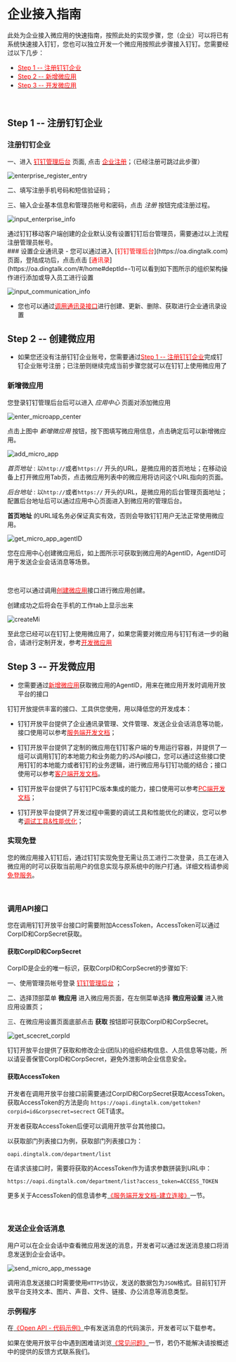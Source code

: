 # 企业接入指南

此处为企业接入微应用的快速指南，按照此处的实现步骤，您（企业）可以将已有系统快速接入钉钉，您也可以独立开发一个微应用按照此步骤接入钉钉。您需要经过以下几步：

-  [<font color=red >Step 1 -- 注册钉钉企业</font>](#step-1-注册钉钉企业) 
-  [<font color=red >Step 2 -- 新增微应用</font>](#step-2-新增微应用) 
-  [<font color=red >Step 3 -- 开发微应用</font>](#step-3-开发微应用) 

<br />

## Step 1 -- 注册钉钉企业

### 注册钉钉企业

一、进入 [<font color=red >钉钉管理后台</font>](https://oa.dingtalk.com) 页面, 点击 [<font color=red >企业注册</font>](https://oa.dingtalk.com/register.html?spm=0.0.0.0.dL51oc)；（已经注册可跳过此步骤）

![enterprise_register_entry](https://img.alicdn.com/tps/TB14kI8IFXXXXciapXXXXXXXXXX.jpg)

二、填写注册手机号码和短信验证码；

三、输入企业基本信息和管理员帐号和密码，点击 *注册* 按钮完成注册过程。

![input_enterprise_info](https://img.alicdn.com/tps/TB1bru8JFXXXXXcXFXXXXXXXXXX-1171-807.png)

<aside class="notice">
通过钉钉移动客户端创建的企业默认没有设置钉钉后台管理员，需要通过以上流程注册管理员帐号。
</aside>
### 设置企业通讯录
- 您可以通过进入 [<font color=red >钉钉管理后台</font>](https://oa.dingtalk.com) 页面，登陆成功后，点击点击 [<font color=red >通讯录</font>](https://oa.dingtalk.com/#/home#deptId=-1)可以看到如下图所示的组织架构操作进行添加或导入员工进行设置

![input_communication_info](https://img.alicdn.com/tps/TB1E.TpLFXXXXcpXpXXXXXXXXXX-301-184.png)

- 您也可以通过[<font color=red >调用通讯录接口</font>](#管理通讯录)进行创建、更新、删除、获取进行企业通讯录设置

## Step 2 -- 创建微应用

- 如果您还没有注册钉钉企业账号，您需要通过[<font color=red >Step 1 -- 注册钉钉企业</font>](#step-1-注册钉钉企业)完成钉钉企业账号注册；已注册则继续完成当前步骤您就可以在钉钉上使用微应用了
### 新增微应用
您登录钉钉管理后台后可以进入 *应用中心* 页面对添加微应用

![enter_microapp_center](https://img.alicdn.com/tps/TB1GqkTLXXXXXcsXFXXXXXXXXXX-1122-641.jpg)

点击上图中 *新增微应用* 按钮，按下图填写微应用信息，点击确定后可以新增微应用。

![add_micro_app](https://img.alicdn.com/tps/TB1Qe_XJFXXXXalXpXXXXXXXXXX-598-477.png)

*首页地址* : 以`http://`或者`https://` 开头的URL，是微应用的首页地址；在移动设备上打开微应用Tab页，点击微应用列表中的微应用将访问这个URL指向的页面。

*后台地址* : 以`http://`或者`https://` 开头的URL，是微应用的后台管理页面地址；配置后台地址后可以通过应用中心页面进入到微应用的管理后台。

<aside class="notice">
<b>首页地址</b> 的URL域名务必保证真实有效，否则会导致钉钉用户无法正常使用微应用。
</aside>

![get_micro_app_agentID](https://img.alicdn.com/tps/TB1N490JFXXXXceXFXXXXXXXXXX-602-524.png)

您在应用中心创建微应用后，如上图所示可获取到微应用的AgentID，AgentID可用于发送企业会话消息等场景。

<br />

您也可以通过调用[<font color=red >创建微应用</font>](#创建微应用)接口进行微应用创建。

创建成功之后将会在手机的工作tab上显示出来

![createMi](https://img.alicdn.com/tps/TB1xStVKpXXXXbjXFXXXXXXXXXX-361-640.jpg)


至此您已经可以在钉钉上使用微应用了，如果您需要对微应用与钉钉有进一步的融合，请进行定制开发，参考[<font color=red >开发微应用</font>](#step-3-开发微应用)

## Step 3 -- 开发微应用

- 您需要通过[<font color=red >新增微应用</font>](#新增微应用)获取微应用的AgentID，用来在微应用开发时调用开放平台的接口

钉钉开放提供丰富的接口、工具供您使用，用以降低您的开发成本：

- 钉钉开放平台提供了企业通讯录管理、文件管理、发送企业会话消息等功能，接口使用可以参考[<font color=red >服务端开发文档</font>](#服务端开发文档)；

- 钉钉开放平台提供了定制的微应用在钉钉客户端的专用运行容器，并提供了一组可以调用钉钉的本地能力和业务能力的JSApi接口，您可以通过这些接口使用钉钉的本地能力或者钉钉的业务逻辑，进行微应用与钉钉功能的结合；接口使用可以参考[<font color=red >客户端开发文档</font>](#客户端开发文档)。

- 钉钉开放平台提供了与钉钉PC版本集成的能力，接口使用可以参考[<font color=red >PC端开发文档</font>](#pc端开发文档)；

- 钉钉开放平台提供了开发过程中需要的调试工具和性能优化的建议，您可以参考[<font color=red >调试工具&性能优化</font>](#调试工具-amp-性能优化)；


### 实现免登

您的微应用接入钉钉后，通过钉钉实现免登无需让员工进行二次登录，员工在进入微应用的时可以获取当前用户的信息实现与原系统中的账户打通。详细文档请参阅[<font color=red >免登服务</font>](#免登服务)。


<br />


### 调用API接口

您在调用钉钉开放平台接口时需要附加AccessToken，AccessToken可以通过CorpID和CorpSecret获取。

#### 获取CorpID和CorpSecret

CorpID是企业的唯一标识，获取CorpID和CorpSecret的步骤如下:

一、使用管理员帐号登录 [<font color=red >钉钉管理后台</font>](https://oa.dingtalk.com) ；

二、选择顶部菜单 **微应用** 进入微应用页面，在左侧菜单选择 **微应用设置** 进入微应用设置页；

三、在微应用设置页面底部点击 **获取** 按钮即可获取CorpID和CorpSecret。

![get_scecret_corpId](https://img.alicdn.com/tps/TB1xStVKpXXXXbjXFXXXXXXXXXX-361-640.jpg)

<aside class="notice">
钉钉开放平台提供了获取和修改企业(团队)的组织结构信息、人员信息等功能，所以请妥善保管CorpID和CorpSecret，避免外泄影响企业信息安全。
</aside>

#### 获取AccessToken

开发者在调用开放平台接口前需要通过CorpID和CorpSecret获取AccessToken。获取AccessToken的方法是向 `https://oapi.dingtalk.com/gettoken?corpid=id&corpsecret=secrect` GET请求。

开发者获取AccessToken后便可以调用开放平台其他接口。

以获取部门列表接口为例，获取部门列表接口为：

`oapi.dingtalk.com/department/list`

在请求该接口时，需要将获取的AccessToken作为请求参数拼装到URL中：

`https://oapi.dingtalk.com/department/list?access_token=ACCESS_TOKEN`

更多关于AccessToken的信息请参考[<font color=red >《服务端开发文档-建立连接》</font>](#建立连接)一节。

<br />


### 发送企业会话消息

用户可以在企业会话中查看微应用发送的消息，开发者可以通过发送消息接口将消息发送到企业会话中。

![send_micro_app_message](https://img.alicdn.com/tps/TB1X.m6JFXXXXX0XFXXXXXXXXXX-1089-652.jpg)

调用消息发送接口时需要使用`HTTPS`协议，发送的数据包为`JSON`格式。目前钉钉开放平台支持文本、图片、声音、文件、链接、办公消息等消息类型。

### 示例程序

在[<font color=red >《Open API - 代码示例》</font>](#demo)中有发送消息的代码演示，开发者可以下载参考。

如果在使用开放平台中遇到困难请浏览[<font color=red >《常见问题》</font>](#faq)一节，若仍不能解决请按概述中的提供的反馈方式联系我们。


